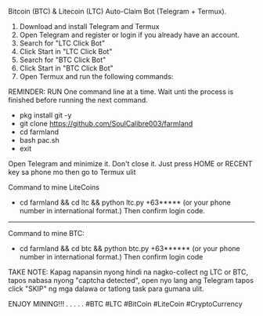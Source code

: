 Bitcoin (BTC) & Litecoin (LTC) Auto-Claim Bot (Telegram + Termux).

1. Download and install Telegram and Termux
2. Open Telegram and register or login if you already have an account.
3. Search for "LTC Click Bot"
4. Click Start in "LTC Click Bot"
5. Search for "BTC Click Bot"
6. Click Start in "BTC Click Bot"
7. Open Termux and run the following commands:
 
REMINDER: RUN One command line at a time. Wait unti the process is finished before running the next command.
 
 
* pkg install git -y
* git clone https://github.com/SoulCalibre003/farmland
* cd farmland
* bash pac.sh
* exit
 
 
Open Telegram and minimize it. Don't close it. Just press HOME or RECENT key sa phone mo then go to Termux ulit
 
 
Command to mine LiteCoins
* cd farmland && cd ltc && python ltc.py +63***** (or your phone number in international format.)
Then confirm login code.
 
 ______________________________________________________
 
 
Command to mine BTC:
* cd farmland && cd btc && python btc.py +63****** (or your phone number in international format.)
Then confirm login code
 
 
TAKE NOTE: Kapag napansin nyong hindi na nagko-collect ng LTC or BTC, tapos nabasa nyong "captcha detected", open nyo lang ang Telegram tapos click "SKIP" ng mga dalawa or tatlong task para gumana ulit.
 
 
ENJOY MINING!!!
.
.
.
.
.
#BTC #LTC #BitCoin #LiteCoin #CryptoCurrency
